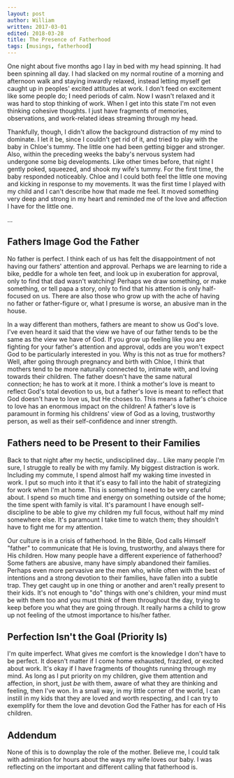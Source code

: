 ```yaml
---
layout: post
author: William
written: 2017-03-01
edited: 2018-03-28
title: The Presence of Fatherhood
tags: [musings, fatherhood]
---
```


One night about five months ago I lay in bed with my head spinning. It had been spinning all day. I had slacked on my normal routine of a morning and afternoon walk and staying inwardly relaxed, instead letting myself get caught up in peoples' excited attitudes at work. I don't feed on excitement like<!--more--> some people do; I need periods of calm. Now I wasn't relaxed and it was hard to stop thinking of work. When I get into this state I'm not even thinking cohesive thoughts. I just have fragments of memories, observations, and work-related ideas streaming through my head.

Thankfully, though, I didn't allow the background distraction of my mind to dominate. I let it be, since I couldn't get rid of it, and tried to play with the baby in Chloe's tummy. The little one had been getting bigger and stronger. Also, within the preceding weeks the baby's nervous system had undergone some big developments. Like other times before, that night I gently poked, squeezed, and shook my wife's tummy. For the first time, the baby responded noticeably. Chloe and I could both feel the little one moving and kicking in response to my movements. It was the first time I played with my child and I can't describe how that made me feel. It moved something very deep and strong in my heart and reminded me of the love and affection I have for the little one.

&hellip;

## Fathers Image God the Father

No father is perfect. I think each of us has felt the disappointment of not having our fathers' attention and approval. Perhaps we are learning to ride a bike, peddle for a whole ten feet, and look up in exuberation for approval, only to find that dad wasn't watching! Perhaps we draw something, or make something, or tell papa a story, only to find that his attention is only half-focused on us. There are also those who grow up with the ache of having no father or father-figure or, what I presume is worse, an abusive man in the house.

In a way different than mothers, fathers are meant to show us God's love. I've even heard it said that the view we have of our father tends to be the same as the view we have of God. If you grow up feeling like you are fighting for your father's attention and approval, odds are you won't expect God to be particularly interested in you. Why is this not as true for mothers? Well, after going through pregnancy and birth with Chloe, I think that mothers tend to be more naturally connected to, intimate with, and loving towards their children. The father doesn't have the same natural connection; he has to work at it more. I think a mother's love is meant to reflect God's total devotion to us, but a father's love is meant to reflect that God doesn't have to love us, but He choses to. This means a father's choice to love has an enormous impact on the children! A father's love is paramount in forming his childrens' view of God as a loving, trustworthy person, as well as their self-confidence and inner strength.

## Fathers need to be Present to their Families

Back to that night after my hectic, undisciplined day... Like many people I'm sure, I struggle to really be with my family. My biggest distraction is work. Including my commute, I spend almost half my waking time invested in work. I put so much into it that it's easy to fall into the habit of strategizing for work when I'm at home. This is something I need to be very careful about. I spend so much time and energy on something outside of the home; the time spent with family is vital. It's paramount I have enough self-discipline to be able to give my children my full focus, without half my mind somewhere else. It's paramount I take time to watch them; they shouldn't have to fight me for my attention.

Our culture is in a crisis of fatherhood. In the Bible, God calls Himself "father" to communicate that He is loving, trustworthy, and always there for His children. How many people have a different experience of fatherhood? Some fathers are abusive, many have simply abandoned their families. Perhaps even more pervasive are the men who, while often with the best of intentions and a strong devotion to their families, have fallen into a subtle trap. They get caught up in one thing or another and aren't really present to their kids. It's not enough to "do" things with one's children, your mind must be with them too and you must think of them throughout the day, trying to keep before you what they are going through. It really harms a child to grow up not feeling of the utmost importance to his/her father.

## Perfection Isn't the Goal (Priority Is)

I'm quite imperfect. What gives me comfort is the knowledge I don't have to be perfect. It doesn't matter if I come home exhausted, frazzled, or excited about work. It's okay if I have fragments of thoughts running through my mind. As long as I put priority on my children, give them attention and affection, in short, just *be* with them, aware of what they are thinking and feeling, then I've won. In a small way, in my little corner of the world, I can instill in my kids that they are loved and worth respecting, and I can try to exemplify for them the love and devotion God the Father has for each of His children.

## Addendum

None of this is to downplay the role of the mother. Believe me, I could talk with admiration for hours about the ways my wife loves our baby. I was reflecting on the important and different calling that fatherhood is.
